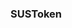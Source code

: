 ### SUSToken

<!--
**sustoken/sustoken** is a ✨ _special_ ✨ repository because its `README.md` (this file) appears on your GitHub profile.

- Just pasting the contract here!
